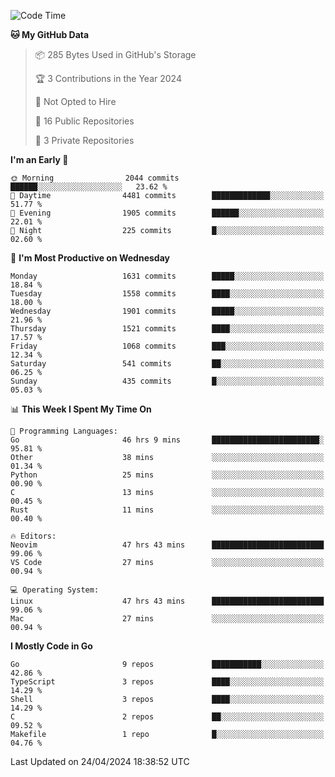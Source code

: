 <!--START_SECTION:waka-->
![Code Time](http://img.shields.io/badge/Code%20Time-563%20hrs%2057%20mins-blue)

**🐱 My GitHub Data** 

> 📦 285 Bytes Used in GitHub's Storage 
 > 
> 🏆 3 Contributions in the Year 2024
 > 
> 🚫 Not Opted to Hire
 > 
> 📜 16 Public Repositories 
 > 
> 🔑 3 Private Repositories 
 > 
**I'm an Early 🐤** 

```text
🌞 Morning                2044 commits        ██████░░░░░░░░░░░░░░░░░░░   23.62 % 
🌆 Daytime                4481 commits        █████████████░░░░░░░░░░░░   51.77 % 
🌃 Evening                1905 commits        ██████░░░░░░░░░░░░░░░░░░░   22.01 % 
🌙 Night                  225 commits         █░░░░░░░░░░░░░░░░░░░░░░░░   02.60 % 
```
📅 **I'm Most Productive on Wednesday** 

```text
Monday                   1631 commits        █████░░░░░░░░░░░░░░░░░░░░   18.84 % 
Tuesday                  1558 commits        ████░░░░░░░░░░░░░░░░░░░░░   18.00 % 
Wednesday                1901 commits        █████░░░░░░░░░░░░░░░░░░░░   21.96 % 
Thursday                 1521 commits        ████░░░░░░░░░░░░░░░░░░░░░   17.57 % 
Friday                   1068 commits        ███░░░░░░░░░░░░░░░░░░░░░░   12.34 % 
Saturday                 541 commits         ██░░░░░░░░░░░░░░░░░░░░░░░   06.25 % 
Sunday                   435 commits         █░░░░░░░░░░░░░░░░░░░░░░░░   05.03 % 
```


📊 **This Week I Spent My Time On** 

```text
💬 Programming Languages: 
Go                       46 hrs 9 mins       ████████████████████████░   95.81 % 
Other                    38 mins             ░░░░░░░░░░░░░░░░░░░░░░░░░   01.34 % 
Python                   25 mins             ░░░░░░░░░░░░░░░░░░░░░░░░░   00.90 % 
C                        13 mins             ░░░░░░░░░░░░░░░░░░░░░░░░░   00.45 % 
Rust                     11 mins             ░░░░░░░░░░░░░░░░░░░░░░░░░   00.40 % 

🔥 Editors: 
Neovim                   47 hrs 43 mins      █████████████████████████   99.06 % 
VS Code                  27 mins             ░░░░░░░░░░░░░░░░░░░░░░░░░   00.94 % 

💻 Operating System: 
Linux                    47 hrs 43 mins      █████████████████████████   99.06 % 
Mac                      27 mins             ░░░░░░░░░░░░░░░░░░░░░░░░░   00.94 % 
```

**I Mostly Code in Go** 

```text
Go                       9 repos             ███████████░░░░░░░░░░░░░░   42.86 % 
TypeScript               3 repos             ████░░░░░░░░░░░░░░░░░░░░░   14.29 % 
Shell                    3 repos             ████░░░░░░░░░░░░░░░░░░░░░   14.29 % 
C                        2 repos             ██░░░░░░░░░░░░░░░░░░░░░░░   09.52 % 
Makefile                 1 repo              █░░░░░░░░░░░░░░░░░░░░░░░░   04.76 % 
```




 Last Updated on 24/04/2024 18:38:52 UTC
<!--END_SECTION:waka-->
